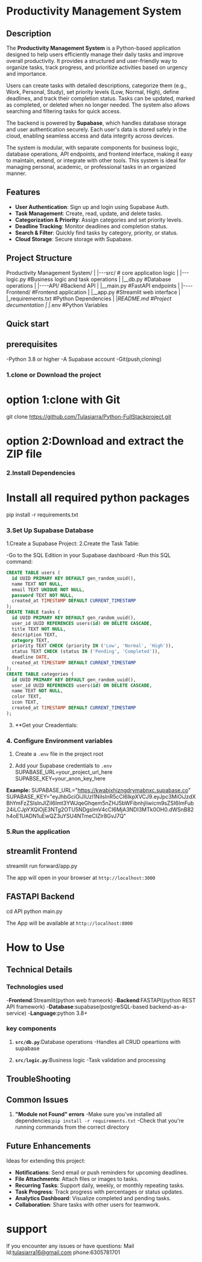 # Productivity Management System

## Description

The **Productivity Management System** is a Python-based application designed to help users efficiently manage their daily tasks and improve overall productivity. It provides a structured and user-friendly way to organize tasks, track progress, and prioritize activities based on urgency and importance.

Users can create tasks with detailed descriptions, categorize them (e.g., Work, Personal, Study), set priority levels (Low, Normal, High), define deadlines, and track their completion status. Tasks can be updated, marked as completed, or deleted when no longer needed. The system also allows searching and filtering tasks for quick access.

The backend is powered by **Supabase**, which handles database storage and user authentication securely. Each user's data is stored safely in the cloud, enabling seamless access and data integrity across devices.

The system is modular, with separate components for business logic, database operations, API endpoints, and frontend interface, making it easy to maintain, extend, or integrate with other tools. This system is ideal for managing personal, academic, or professional tasks in an organized manner.

## Features

- **User Authentication**: Sign up and login using Supabase Auth.  
- **Task Management**: Create, read, update, and delete tasks.  
- **Categorization & Priority**: Assign categories and set priority levels.  
- **Deadline Tracking**: Monitor deadlines and completion status.  
- **Search & Filter**: Quickly find tasks by category, priority, or status.  
- **Cloud Storage**: Secure storage with Supabase.  

## Project Structure
Productivity Management System/
|
|---src/             # core application logic
|     |---logic.py   #Business logic and task
operations
|     |__db.py       #Database operations
|
|----API/            #Backend API
|     |__main.py     #FastAPI endpoints
|
|----Frontend/       #Frontend application
|      |__app.py     #Streamlit web interface
|
|_requirements.txt  #Python Dependencies
|
|_README.md        #Project decumentation
|
|_.env             #Python Variables


## Quick start

## prerequisites


  -Python 3.8 or higher
  -A Supabase account
  -Git(push,cloning)

### 1.clone or Download the project
# option 1:clone with Git
git clone https://github.com/Tulasiarra/Python-FullStackproject.git

# option 2:Download and extract the ZIP file
### 2.Install Dependencies

# Install all required python packages
pip install -r requirements.txt

### 3.Set Up Supabase Database

  1.Create a Supabase Project:
  2.Create the Task Table:

  -Go to the SQL Edition in your Supabase dashboard
  -Run this SQL command:
  ```sql
  CREATE TABLE users (
    id UUID PRIMARY KEY DEFAULT gen_random_uuid(),
    name TEXT NOT NULL,
    email TEXT UNIQUE NOT NULL,
    password TEXT NOT NULL,
    created_at TIMESTAMP DEFAULT CURRENT_TIMESTAMP
);
CREATE TABLE tasks (
    id UUID PRIMARY KEY DEFAULT gen_random_uuid(),
    user_id UUID REFERENCES users(id) ON DELETE CASCADE,
    title TEXT NOT NULL,
    description TEXT,
    category TEXT,
    priority TEXT CHECK (priority IN ('Low', 'Normal', 'High')),
    status TEXT CHECK (status IN ('Pending', 'Completed')),
    deadline DATE,
    created_at TIMESTAMP DEFAULT CURRENT_TIMESTAMP
);
CREATE TABLE categories (
    id UUID PRIMARY KEY DEFAULT gen_random_uuid(),
    user_id UUID REFERENCES users(id) ON DELETE CASCADE,
    name TEXT NOT NULL,
    color TEXT,         
    icon TEXT,          
    created_at TIMESTAMP DEFAULT CURRENT_TIMESTAMP
);
```
3. **Get your Creadentials:

### 4. Configure Environment variables

1. Create a `.env` file in the project root

2. Add your Supabase credentials to `.env`
SUPABASE_URL=your_project_url_here
SUPABSE_KEY=your_anon_key_here


**Example:**
SUPABASE_URL="https://kwabjxhjzngdrymabnxc.supabase.co"
SUPABASE_KEY="eyJhbGciOiJIUzI1NiIsInR5cCI6IkpXVCJ9.eyJpc3MiOiJzdXBhYmFzZSIsInJlZiI6Imt3YWJqeGhqem5nZHJ5bWFibnhjIiwicm9sZSI6ImFub24iLCJpYXQiOjE3NTg2OTU5NDgsImV4cCI6MjA3NDI3MTk0OH0.dWSnB82h4oE1UADN1uEwQZ3uYSU4NTmeCIZlr8GvJ7Q"

### 5.Run the application

## streamlit Frontend
streamlit run forward/app.py

The app will open in your browser at `http://localhost:3000`

## FASTAPI Backend

cd API
python main.py

The App will be available at `http://localhost:8000`
   

# How to Use
## Technical Details


### Technologies used


-**Frontend**:Streamlit(python web frameork)
-**Backend**:FASTAPI(python REST API framework)
-**Database**:supabase(postgreSQL-based backend-as-a-service)
-**Language**:python 3.8+

### key components

1. **`src/db.py`**:Database operations
    -Handles all CRUD opeartions with supabase

2. **`src/logic.py`**:Business logic
    -Task validation and processing


## TroubleShooting

## Common Issues

1. **"Module not Found" errors**
     -Make sure you've installed all dependencies:`pip install -r requirements.txt`
     -Check that you're running commands from the correct directory

## Future Enhancements

Ideas for extending this project:


- **Notifications**: Send email or push reminders for upcoming deadlines.  
- **File Attachments**: Attach files or images to tasks.  
- **Recurring Tasks**: Support daily, weekly, or monthly repeating tasks.  
- **Task Progress**: Track progress with percentages or status updates.  
- **Analytics Dashboard**: Visualize completed and pending tasks.  
- **Collaboration**: Share tasks with other users for teamwork.  


# support

If you encounter any issues or have questions:
Mail Id:tulasiarra16@gmail.com
phone:6305781701

